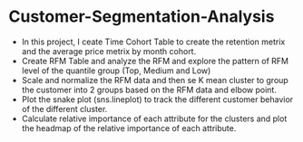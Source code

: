 # Customer-Segmentation-Analysis

- In this project, I ceate Time Cohort Table to create the retention metrix and the average price metrix by month cohort.
- Create RFM Table and analyze the RFM and explore the pattern of RFM level of the quantile group (Top, Medium and Low)
- Scale and normalize the RFM data and then se K mean cluster to group the customer into 2 groups based on the RFM data and elbow point.
- Plot the snake plot (sns.lineplot) to track the different customer behavior of the different cluster.
- Calculate relative importance of each attribute for the clusters and plot the headmap of the relative importance of each attribute.
